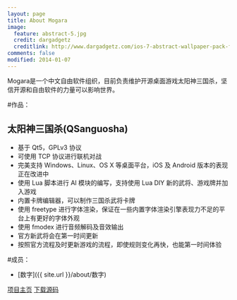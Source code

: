 ```yaml
---
layout: page
title: About Mogara
image:
  feature: abstract-5.jpg
  credit: dargadgetz
  creditlink: http://www.dargadgetz.com/ios-7-abstract-wallpaper-pack-for-iphone-5-and-ipod-touch-retina/
comments: false
modified: 2014-01-07
---
```


Mogara是一个中文自由软件组织，目前负责维护开源桌面游戏太阳神三国杀，坚信开源和自由软件的力量可以影响世界。

#作品：

## 太阳神三国杀(QSanguosha)

* 基于 Qt5，GPLv3 协议
* 可使用 TCP 协议进行联机对战
* 完美支持 Windows、Linux、OS X 等桌面平台，iOS 及 Android 版本的表现正在改进中
* 使用 Lua 脚本进行 AI 模块的编写，支持使用 Lua DIY 新的武将、游戏牌并加入游戏
* 内置卡牌编辑器，可以制作三国杀武将卡牌
* 使用 freetype 进行字体渲染，保证在一些内置字体渲染引擎表现力不足的平台上有更好的字体外观
* 使用 fmodex 进行音频解码及音效输出
* 官方新武将会在第一时间更新
* 按照官方流程及时更新游戏的流程，即使规则变化再快，也能第一时间体验

#成员：

* [数字]({{ site.url }}/about/数字)

<div markdown="0"><a href="https://github.com/Mogara/QSanguosha" class="btn btn-info">项目主页</a> <a href="https://github.com/Mogara/QSanguosha/archive/master.zip" class="btn btn-success">下载源码</a></div>
